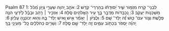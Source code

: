 Psalm 87
1: לִבְנֵי־ קֹ֭רַח מִזְמ֣וֹר שִׁ֑יר יְ֝סוּדָת֗וֹ בְּהַרְרֵי־ קֹֽדֶשׁ׃
2: אֹהֵ֣ב יְ֭הוָה שַׁעֲרֵ֣י צִיּ֑וֹן מִ֝כֹּ֗ל מִשְׁכְּנ֥וֹת יַעֲקֹֽב׃
3: נִ֭כְבָּדוֹת מְדֻבָּ֣ר בָּ֑ךְ עִ֖יר הָאֱלֹהִ֣ים סֶֽלָה׃
4: אַזְכִּ֤יר ׀ רַ֥הַב וּבָבֶ֗ל לְֽיֹ֫דְעָ֥י הִנֵּ֤ה פְלֶ֣שֶׁת וְצ֣וֹר עִם־ כּ֑וּשׁ זֶ֝֗ה יֻלַּד־ שָֽׁם׃
5: וּֽלֲצִיּ֨וֹן ׀ יֵאָמַ֗ר אִ֣ישׁ וְ֭אִישׁ יֻלַּד־ בָּ֑הּ וְה֖וּא יְכוֹנְנֶ֣הָ עֶלְיֽוֹן׃
6: יְֽהוָ֗ה יִ֭סְפֹּר בִּכְת֣וֹב עַמִּ֑ים זֶ֖ה יֻלַּד־ שָׁ֣ם סֶֽלָה׃
7: וְשָׁרִ֥ים כְּחֹלְלִ֑ים כָּֽל־ מַעְיָנַ֥י בָּֽךְ׃